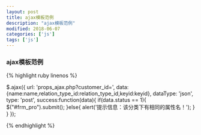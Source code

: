 ```yaml
---
layout: post
title: ajax模板范例
description: "ajax模板范例"
modified: 2018-06-07
categories: ['js']
tags: ['js']
---
```



### ajax模板范例
{% highlight ruby linenos %}

$.ajax({
   url: 'props_ajax.php?customer_id=<?php echo $customer_id_en;?>',
   data:{name:name,relation_type_id:relation_type_id,keyid:keyid},
   dataType: 'json',
   type: 'post',
   success:function(data){
       if(data.status == 1){
           $("#frm_pro").submit();
       }else{
           alert('提示信息：该分类下有相同的属性名！');
       }
   }
});

{% endhighlight %}